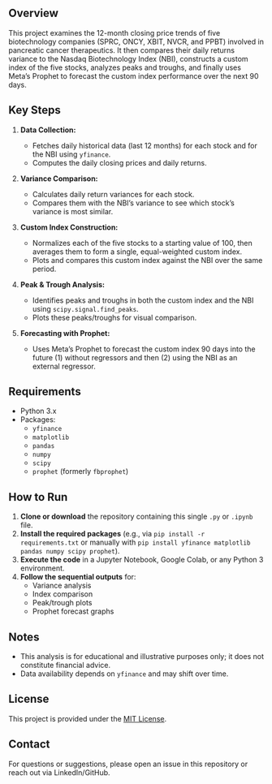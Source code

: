 ## Overview
This project examines the 12-month closing price trends of five biotechnology companies (SPRC, ONCY, XBIT, NVCR, and PPBT) involved in pancreatic cancer therapeutics. It then compares their daily returns variance to the Nasdaq Biotechnology Index (NBI), constructs a custom index of the five stocks, analyzes peaks and troughs, and finally uses Meta’s Prophet to forecast the custom index performance over the next 90 days.

## Key Steps
1. **Data Collection:**  
   - Fetches daily historical data (last 12 months) for each stock and for the NBI using `yfinance`.
   - Computes the daily closing prices and daily returns.

2. **Variance Comparison:**  
   - Calculates daily return variances for each stock.
   - Compares them with the NBI’s variance to see which stock’s variance is most similar.

3. **Custom Index Construction:**  
   - Normalizes each of the five stocks to a starting value of 100, then averages them to form a single, equal-weighted custom index.
   - Plots and compares this custom index against the NBI over the same period.

4. **Peak & Trough Analysis:**  
   - Identifies peaks and troughs in both the custom index and the NBI using `scipy.signal.find_peaks`.
   - Plots these peaks/troughs for visual comparison.

5. **Forecasting with Prophet:**  
   - Uses Meta’s Prophet to forecast the custom index 90 days into the future (1) without regressors and then (2) using the NBI as an external regressor.

## Requirements
- Python 3.x
- Packages:
  - `yfinance`
  - `matplotlib`
  - `pandas`
  - `numpy`
  - `scipy`
  - `prophet` (formerly `fbprophet`)

## How to Run
1. **Clone or download** the repository containing this single `.py` or `.ipynb` file.  
2. **Install the required packages** (e.g., via `pip install -r requirements.txt` or manually with `pip install yfinance matplotlib pandas numpy scipy prophet`).  
3. **Execute the code** in a Jupyter Notebook, Google Colab, or any Python 3 environment.  
4. **Follow the sequential outputs** for:
   - Variance analysis
   - Index comparison
   - Peak/trough plots
   - Prophet forecast graphs

## Notes
- This analysis is for educational and illustrative purposes only; it does not constitute financial advice.  
- Data availability depends on `yfinance` and may shift over time.  

## License
This project is provided under the [MIT License](https://opensource.org/licenses/MIT).

## Contact
For questions or suggestions, please open an issue in this repository or reach out via LinkedIn/GitHub.  
